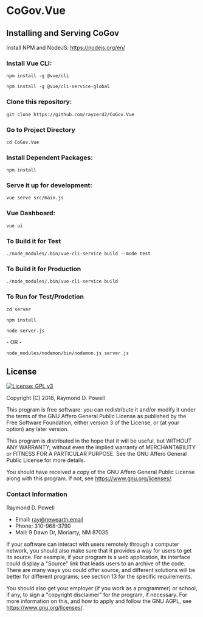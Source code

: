 # CoGov.Vue

## Installing and Serving CoGov

Install NPM and NodeJS: https://nodejs.org/en/

### Install Vue CLI:
`npm install -g @vue/cli`

`npm install -g @vue/cli-service-global`

### Clone this repository:
`git clone https://github.com/rayzer42/CoGov.Vue`

### Go to Project Directory
`cd CoGov.Vue`

### Install Dependent Packages:
`npm install`

### Serve it up for development:
`vue serve src/main.js`

### Vue Dashboard:
`vue ui`

### To Build it for Test
`./node_modules/.bin/vue-cli-service build --mode test`

### To Build it for Production
`./node_modules/.bin/vue-cli-service build`

### To Run for Test/Prodction
`cd server`

`npm install`

`node server.js`

\- OR -

`node_modules/nodemon/bin/nodemon.js server.js`

## License
[![License: GPL v3](https://img.shields.io/badge/License-AGPL%20v3-blue.svg)](http://www.gnu.org/licenses/agpl-3.0)

Copyright (C) 2018, Raymond D. Powell

This program is free software: you can redistribute it and/or modify
it under the terms of the GNU Affero General Public License as published
by the Free Software Foundation, either version 3 of the License, or
(at your option) any later version.

This program is distributed in the hope that it will be useful,
but WITHOUT ANY WARRANTY; without even the implied warranty of
MERCHANTABILITY or FITNESS FOR A PARTICULAR PURPOSE.  See the
GNU Affero General Public License for more details.

You should have received a copy of the GNU Affero General Public License
along with this program.  If not, see <https://www.gnu.org/licenses/>.

### Contact Information

Raymond D. Powell

- Email: ray@newearth.email
- Phone: 310-968-3790
- Mail: 9 Dawn Dr, Moriarty, NM 87035

If your software can interact with users remotely through a computer
network, you should also make sure that it provides a way for users to
get its source.  For example, if your program is a web application, its
interface could display a "Source" link that leads users to an archive
of the code.  There are many ways you could offer source, and different
solutions will be better for different programs; see section 13 for the
specific requirements.

You should also get your employer (if you work as a programmer) or school,
if any, to sign a "copyright disclaimer" for the program, if necessary.
For more information on this, and how to apply and follow the GNU AGPL, see
<https://www.gnu.org/licenses/>.